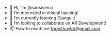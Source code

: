 - 👋 Hi, I’m @sansivieria
- 👀 I’m interested in ethical hacking!
- 🌱 I’m currently learning Django :)
- 💞️ I’m looking to collaborate on AR Development!
- 📫 How to reach me foresttraylor@gmail.com

<!---
sansivieria/sansivieria is a ✨ special ✨ repository because its `README.md` (this file) appears on your GitHub profile.
You can click the Preview link to take a look at your changes.
--->
